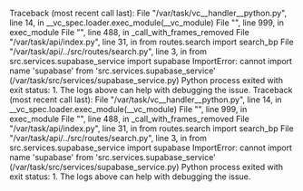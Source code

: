 Traceback (most recent call last):
File "/var/task/vc__handler__python.py", line 14, in <module>
__vc_spec.loader.exec_module(__vc_module)
File "<frozen importlib._bootstrap_external>", line 999, in exec_module
File "<frozen importlib._bootstrap>", line 488, in _call_with_frames_removed
File "/var/task/api/index.py", line 31, in <module>
from routes.search import search_bp
File "/var/task/api/../src/routes/search.py", line 3, in <module>
from src.services.supabase_service import supabase
ImportError: cannot import name 'supabase' from 'src.services.supabase_service' (/var/task/src/services/supabase_service.py)
Python process exited with exit status: 1. The logs above can help with debugging the issue.
Traceback (most recent call last):
File "/var/task/vc__handler__python.py", line 14, in <module>
__vc_spec.loader.exec_module(__vc_module)
File "<frozen importlib._bootstrap_external>", line 999, in exec_module
File "<frozen importlib._bootstrap>", line 488, in _call_with_frames_removed
File "/var/task/api/index.py", line 31, in <module>
from routes.search import search_bp
File "/var/task/api/../src/routes/search.py", line 3, in <module>
from src.services.supabase_service import supabase
ImportError: cannot import name 'supabase' from 'src.services.supabase_service' (/var/task/src/services/supabase_service.py)
Python process exited with exit status: 1. The logs above can help with debugging the issue.